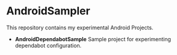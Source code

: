 # AndroidSampler

This repository contains my experimental Android Projects.

- **AndroidDependabotSample**
Sample project for experimenting dependabot configuration. 
